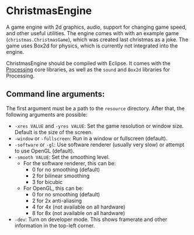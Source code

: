 # ChristmasEngine
A game engine with 2d graphics, audio, support for changing game speed, and other useful utilities. The engine comes with with an example game (`christmas.ChristmasGame`), which was created last christmas as a joke. The game uses Box2d for physics, which is currently not integrated into the engine.

ChristmasEngine should be compiled with Eclipse. It comes with the [Processing](processing.org) core libraries, as well as the `sound` and `Box2d` libraries for Processing.

## Command line arguments:
The first argument must be a path to the `resource` directory. After that, the following arguments are possible:

- `-xres VALUE` and `-yres VALUE`: Set the game resolution or window size. Default is the size of the screen.
- `-window` or `-fullscreen`: Run in a window or fullscreen (default).
- `-software` or `-gl`: Use software renderer (usually very slow) or attempt to use OpenGL (default).
- `-smooth VALUE`: Set the smoothing level.
	- For the software renderer, this can be:
		- 0 for no smoothing (default)
		- 2 for bilinear smoothing
		- 3 for bicubic
	- For OpenGL, this can be:
		- 0 for no smoothing (default)
		- 2 for 2x anti-aliasing
		- 4 for 4x (not available on all hardware)
		- 8 for 8x (not available on all hardware)
- `-dev`: Turn on developer mode. This shows framerate and other information in the top-left corner.
